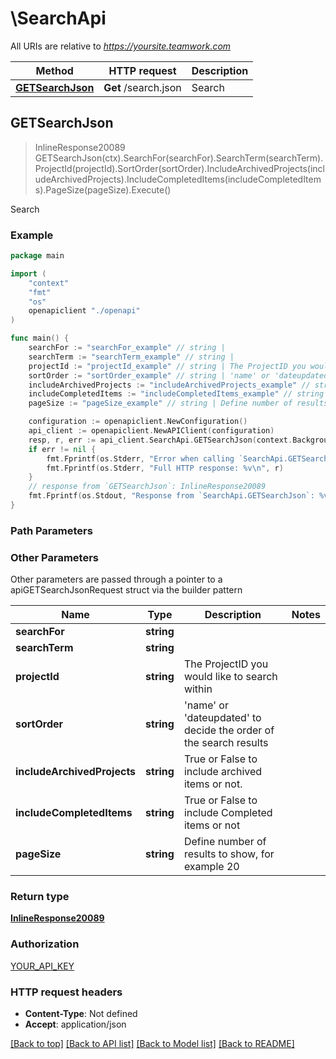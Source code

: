 # \SearchApi

All URIs are relative to *https://yoursite.teamwork.com*

Method | HTTP request | Description
------------- | ------------- | -------------
[**GETSearchJson**](SearchApi.md#GETSearchJson) | **Get** /search.json | Search



## GETSearchJson

> InlineResponse20089 GETSearchJson(ctx).SearchFor(searchFor).SearchTerm(searchTerm).ProjectId(projectId).SortOrder(sortOrder).IncludeArchivedProjects(includeArchivedProjects).IncludeCompletedItems(includeCompletedItems).PageSize(pageSize).Execute()

Search



### Example

```go
package main

import (
    "context"
    "fmt"
    "os"
    openapiclient "./openapi"
)

func main() {
    searchFor := "searchFor_example" // string | 
    searchTerm := "searchTerm_example" // string | 
    projectId := "projectId_example" // string | The ProjectID you would like to search within (optional)
    sortOrder := "sortOrder_example" // string | 'name' or 'dateupdated' to decide the order of the search results (optional)
    includeArchivedProjects := "includeArchivedProjects_example" // string | True or False to include archived items or not. (optional)
    includeCompletedItems := "includeCompletedItems_example" // string | True or False to include Completed items or not (optional)
    pageSize := "pageSize_example" // string | Define number of results to show, for example 20 (optional)

    configuration := openapiclient.NewConfiguration()
    api_client := openapiclient.NewAPIClient(configuration)
    resp, r, err := api_client.SearchApi.GETSearchJson(context.Background()).SearchFor(searchFor).SearchTerm(searchTerm).ProjectId(projectId).SortOrder(sortOrder).IncludeArchivedProjects(includeArchivedProjects).IncludeCompletedItems(includeCompletedItems).PageSize(pageSize).Execute()
    if err != nil {
        fmt.Fprintf(os.Stderr, "Error when calling `SearchApi.GETSearchJson``: %v\n", err)
        fmt.Fprintf(os.Stderr, "Full HTTP response: %v\n", r)
    }
    // response from `GETSearchJson`: InlineResponse20089
    fmt.Fprintf(os.Stdout, "Response from `SearchApi.GETSearchJson`: %v\n", resp)
}
```

### Path Parameters



### Other Parameters

Other parameters are passed through a pointer to a apiGETSearchJsonRequest struct via the builder pattern


Name | Type | Description  | Notes
------------- | ------------- | ------------- | -------------
 **searchFor** | **string** |  | 
 **searchTerm** | **string** |  | 
 **projectId** | **string** | The ProjectID you would like to search within | 
 **sortOrder** | **string** | &#39;name&#39; or &#39;dateupdated&#39; to decide the order of the search results | 
 **includeArchivedProjects** | **string** | True or False to include archived items or not. | 
 **includeCompletedItems** | **string** | True or False to include Completed items or not | 
 **pageSize** | **string** | Define number of results to show, for example 20 | 

### Return type

[**InlineResponse20089**](inline_response_200_89.md)

### Authorization

[YOUR_API_KEY](../README.md#YOUR_API_KEY)

### HTTP request headers

- **Content-Type**: Not defined
- **Accept**: application/json

[[Back to top]](#) [[Back to API list]](../README.md#documentation-for-api-endpoints)
[[Back to Model list]](../README.md#documentation-for-models)
[[Back to README]](../README.md)

